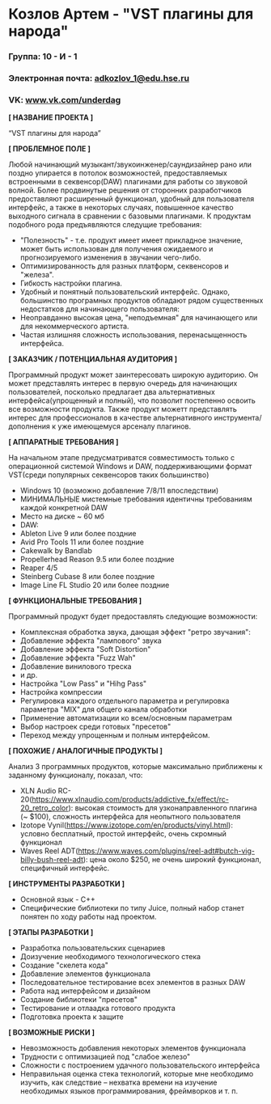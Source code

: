 # Козлов Артем - "VST плагины для народа"
### Группа: 10 - И - 1
### Электронная почта: adkozlov_1@edu.hse.ru
### VK: www.vk.com/underdag

**[ НАЗВАНИЕ ПРОЕКТА ]**

“VST плагины для народа”

**[ ПРОБЛЕМНОЕ ПОЛЕ ]**

Любой начинающий музыкант/звукоинженер/саундизайнер рано или поздно упирается в потолок возможностей, предоставляемых встроенными в секвенсор(DAW) плагинами для работы со звуковой волной. Более продвинутые решения от сторонних разработчиков предоставляют расширенный функционал, удобный для пользователя интерфейс, а также в некоторых случаях, 
повышенное качество выходного сигнала в сравнении с базовыми плагинами.
К продуктам подобного рода предъявляются следущие требования:
* "Полезность" - т.е. продукт имеет имеет прикладное значение, может быть использован для получения ожидаемого и прогнозируемого изменения в звучании чего-либо. 
* Оптимизированность для разных платформ, секвенсоров и "железа".
* Гибкость настройки плагина. 
* Удобный и понятный пользовательский интерфейс.
Однако, большинство програмных продуктов обладают рядом существенных недостатков для начинающего пользователя:
* Неоправданно высокая цена, "неподъемная" для начинающего или для некоммерческого артиста.
* Частая излишняя сложность использования, перенасыщенность интерфейса.

**[ ЗАКАЗЧИК / ПОТЕНЦИАЛЬНАЯ АУДИТОРИЯ ]**

Программный продукт может заинтересовать широкую аудиторию. Он может представлять интерес в первую очередь для начинающих пользователей, посколько предлагает два альтернативных интерфейса(упрощенный и полный), что позволит постепенно освоить все возможности продукта. Также продукт можетт представлять интерес для профессионалов в качестве альтернативного инструмента/дополнения к уже имеющемуся арсеналу плагинов.

**[ АППАРАТНЫЕ ТРЕБОВАНИЯ ]** 

На начальном этапе предусматриватся совместимость только с операционной системой Windows и DAW, поддерживающими формат VST(среди популярных секвенсоров таких большинство)

* Windows 10 (возможно добавление 7/8/11 впоследствии)
* МИНИМАЛЬНЫЕ мистемные требования идентичны требованиям каждой конкретной DAW
* Место на диске ~ 60 мб
* DAW:
* Ableton Live 9 или более поздние
* Avid Pro Tools 11 или более поздние
* Cakewalk by Bandlab
* Propellerhead Reason 9.5 или более поздние
* Reaper 4/5
* Steinberg Cubase 8 или более поздние
* Image Line FL Studio 20 или более поздние 

**[ ФУНКЦИОНАЛЬНЫЕ ТРЕБОВАНИЯ ]**

Программный продукт будет предоставлять следующие возможности:

* Комплексная обработка звука, дающая эффект "ретро звучания":
* Добавление эффекта "лампового" звука
* Добавление эффекта "Soft Distortion"
* Добавление эффекта "Fuzz Wah"
* Добавление винилового треска
* и др.
* Настройка "Low Pass" и "Hihg Pass"
* Настройка компрессии
* Регулировка каждого отдельного параметра и регулировка параметра "MIX" для общего канала обработки
* Применение автоматизации ко всем/основным параметрам 
* Выбор настроек среди готовых "пресетов"
* Переход между упрощенным и полным интерфейсом.

**[ ПОХОЖИЕ / АНАЛОГИЧНЫЕ ПРОДУКТЫ ]**

Анализ 3 программных продуктов, которые максимально приближены к заданному функционалу, показал, что:

* XLN Audio RC-20(https://www.xlnaudio.com/products/addictive_fx/effect/rc-20_retro_color): высокая стоимость для узконаправленного плагина (~ $100), сложность интерфейса для неопытного пользователя
* Izotope Vynil(https://www.izotope.com/en/products/vinyl.html): условно бесплатный, простой интерфейс, очень скромный функционал
* Waves Reel ADT(https://www.waves.com/plugins/reel-adt#butch-vig-billy-bush-reel-adt): цена около $250, не очень широкий функционал, специфичный интерфейс.

**[ ИНСТРУМЕНТЫ РАЗРАБОТКИ ]**

* Основной язык - С++
* Специфические библиотеки по типу Juice, полный набор станет понятен по ходу работы над проектом.

**[ ЭТАПЫ РАЗРАБОТКИ ]**

*	Разработка пользовательских сценариев
*	Доизучение необходимого технологического стека
* Создание "скелета кода"
* Добавление элементов функционала 
* Последовательное тестирование всех элементов в разных DAW
* Работа над интерфейсом и дизайном 
* Создание библиотеки "пресетов"
* Тестирование и отлаадка готового продукта 
*	Подготовка проекта к защите

**[ ВОЗМОЖНЫЕ РИСКИ ]**

*	Невозможность добавления некоторых элементов функционала 
*	Трудности с оптимизацией под "слабое железо"
*	Сложности с построением удачного пользовательского интерфейса 
*	Неправильная оценка стека технологий, которые мне необходимо изучить, как следствие – нехватка времени на изучение необходимых языков программирования, фреймворков и т. п.

